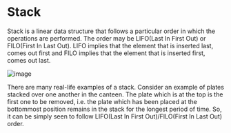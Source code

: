 # Stack

Stack is a linear data structure that follows a particular order in which the operations are performed. The order may be LIFO(Last In First Out) or FILO(First In Last Out). LIFO implies that the element that is inserted last, comes out first and FILO implies that the element that is inserted first, comes out last.

![image](https://user-images.githubusercontent.com/125429608/234449795-5c997c7d-64a8-44fb-a064-222e32333dd9.png)

There are many real-life examples of a stack. Consider an example of plates stacked over one another in the canteen. The plate which is at the top is the first one to be removed, i.e. the plate which has been placed at the bottommost position remains in the stack for the longest period of time. So, it can be simply seen to follow LIFO(Last In First Out)/FILO(First In Last Out) order.
